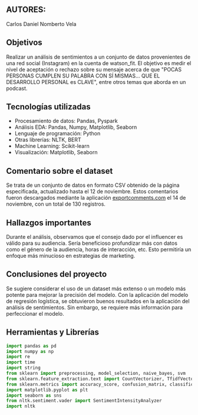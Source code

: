 ## AUTORES:

Carlos Daniel Nomberto Vela

## Objetivos
Realizar un análisis de sentimientos a un conjunto de datos provenientes de una red social (Instagram) en la cuenta de watson_fit. El objetivo es medir el nivel de aceptación o rechazo sobre su mensaje acerca de que "POCAS PERSONAS CUMPLEN SU PALABRA CON SÍ MISMAS... QUE EL DESARROLLO PERSONAL es CLAVE", entre otros temas que aborda en un podcast.

## Tecnologías utilizadas
- Procesamiento de datos: Pandas, Pyspark
- Análisis EDA: Pandas, Numpy, Matplotlib, Seaborn
- Lenguaje de programación: Python
- Otras librerías: NLTK, BERT
- Machine Learning: Scikit-learn
- Visualización: Matplotlib, Seaborn

## Comentario sobre el dataset
Se trata de un conjunto de datos en formato CSV obtenido de la página especificada, actualizado hasta el 12 de noviembre. Estos comentarios fueron descargados mediante la aplicación [exportcomments.com](https://es.exportcomments.com/) el 14 de noviembre, con un total de 130 registros.

## Hallazgos importantes
Durante el análisis, observamos que el consejo dado por el influencer es válido para su audiencia. Sería beneficioso profundizar más con datos como el género de la audiencia, horas de interacción, etc. Esto permitiría un enfoque más minucioso en estrategias de marketing.

## Conclusiones del proyecto
Se sugiere considerar el uso de un dataset más extenso o un modelo más potente para mejorar la precisión del modelo. Con la aplicación del modelo de regresión logística, se obtuvieron buenos resultados en la aplicación del análisis de sentimientos. Sin embargo, se requiere más información para perfeccionar el modelo.

## Herramientas y Librerías
```python
import pandas as pd
import numpy as np
import re
import time
import string
from sklearn import preprocessing, model_selection, naive_bayes, svm
from sklearn.feature_extraction.text import CountVectorizer, TfidfVectorizer
from sklearn.metrics import accuracy_score, confusion_matrix, classification_report
import matplotlib.pyplot as plt
import seaborn as sns
from nltk.sentiment.vader import SentimentIntensityAnalyzer
import nltk


